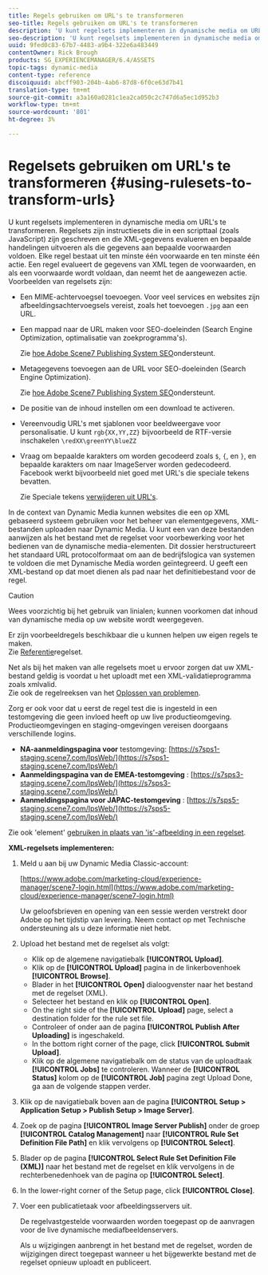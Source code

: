 ```yaml
---
title: Regels gebruiken om URL's te transformeren
seo-title: Regels gebruiken om URL's te transformeren
description: 'U kunt regelsets implementeren in dynamische media om URL''s te transformeren. Regelsets zijn instructiesets die in een scripttaal (zoals JavaScript) zijn geschreven en die XML-gegevens evalueren en bepaalde handelingen uitvoeren als die gegevens aan bepaalde voorwaarden voldoen. '
seo-description: 'U kunt regelsets implementeren in dynamische media om URL''s te transformeren. Regelsets zijn instructiesets die in een scripttaal (zoals JavaScript) zijn geschreven en die XML-gegevens evalueren en bepaalde handelingen uitvoeren als die gegevens aan bepaalde voorwaarden voldoen. '
uuid: 9fed0c83-67b7-4483-a9b4-322e6a483449
contentOwner: Rick Brough
products: SG_EXPERIENCEMANAGER/6.4/ASSETS
topic-tags: dynamic-media
content-type: reference
discoiquuid: abcff903-204b-4ab6-87d8-6f0ce63d7b41
translation-type: tm+mt
source-git-commit: a3a160a0281c1ea2ca050c2c747d6a5ec1d952b3
workflow-type: tm+mt
source-wordcount: '801'
ht-degree: 3%

---
```



# Regelsets gebruiken om URL&#39;s te transformeren {#using-rulesets-to-transform-urls}

U kunt regelsets implementeren in dynamische media om URL&#39;s te transformeren. Regelsets zijn instructiesets die in een scripttaal (zoals JavaScript) zijn geschreven en die XML-gegevens evalueren en bepaalde handelingen uitvoeren als die gegevens aan bepaalde voorwaarden voldoen. Elke regel bestaat uit ten minste één voorwaarde en ten minste één actie. Een regel evalueert de gegevens van XML tegen de voorwaarden, en als een voorwaarde wordt voldaan, dan neemt het de aangewezen actie. Voorbeelden van regelsets zijn:

* Een MIME-achtervoegsel toevoegen. Voor veel services en websites zijn afbeeldingsachtervoegsels vereist, zoals het toevoegen `.jpg` aan een URL.
* Een mappad naar de URL maken voor SEO-doeleinden (Search Engine Optimization, optimalisatie van zoekprogramma&#39;s).

   Zie [hoe Adobe Scene7 Publishing System SEO](/help/assets/assets/s7_seo.pdf)ondersteunt.

* Metagegevens toevoegen aan de URL voor SEO-doeleinden (Search Engine Optimization).

   Zie [hoe Adobe Scene7 Publishing System SEO](/help/assets/assets/s7_seo.pdf)ondersteunt.

* De positie van de inhoud instellen om een download te activeren.
* Vereenvoudig URL&#39;s met sjablonen voor beeldweergave voor personalisatie. U kunt `rgb{XX,YY,ZZ}` bijvoorbeeld de RTF-versie inschakelen `\redXX\greenYY\blueZZ`

* Vraag om bepaalde karakters om worden gecodeerd zoals `$`, `{`, en `}`, en bepaalde karakters om naar ImageServer worden gedecodeerd. Facebook werkt bijvoorbeeld niet goed met URL&#39;s die speciale tekens bevatten.

   Zie Speciale tekens [verwijderen uit URL&#39;s](https://helpx.adobe.com/experience-manager/scene7/kb/base/scene7-rulesets/remove-special-characters-urls.html).

In de context van Dynamic Media kunnen websites die een op XML gebaseerd systeem gebruiken voor het beheer van elementgegevens, XML-bestanden uploaden naar Dynamic Media. U kunt een van deze bestanden aanwijzen als het bestand met de regelset voor voorbewerking voor het bedienen van de dynamische media-elementen. Dit dossier herstructureert het standaard URL protocolformaat om aan de bedrijfslogica van systemen te voldoen die met Dynamische Media worden geïntegreerd. U geeft een XML-bestand op dat moet dienen als pad naar het definitiebestand voor de regel.

>[!CAUTION]
>
>Wees voorzichtig bij het gebruik van linialen; kunnen voorkomen dat inhoud van dynamische media op uw website wordt weergegeven.

Er zijn voorbeeldregels beschikbaar die u kunnen helpen uw eigen regels te maken.\
Zie [Referentie](https://docs.adobe.com/content/help/en/dynamic-media-developer-resources/image-serving-api/image-serving-api/rule-set-reference/c-rule-set-reference.html)regelset.

Net als bij het maken van alle regelsets moet u ervoor zorgen dat uw XML-bestand geldig is voordat u het uploadt met een XML-validatieprogramma zoals xmlvalid.\
Zie ook de regelreeksen van het [Oplossen van problemen](https://helpx.adobe.com/experience-manager/scene7/kb/base/scene7-rulesets/scene7-ruleset-troubleshooting.html).

Zorg er ook voor dat u eerst de regel test die is ingesteld in een testomgeving die geen invloed heeft op uw live productieomgeving.\
Productieomgevingen en staging-omgevingen vereisen doorgaans verschillende logins.

* **NA-aanmeldingspagina voor** testomgeving: [https://s7sps1-staging.scene7.com/IpsWeb/](https://s7sps1-staging.scene7.com/IpsWeb/)
* **Aanmeldingspagina van de EMEA-testomgeving** : [https://s7sps3-staging.scene7.com/IpsWeb/](https://s7sps3-staging.scene7.com/IpsWeb/)
* **Aanmeldingspagina voor JAPAC-testomgeving** : [https://s7sps5-staging.scene7.com/IpsWeb/](https://s7sps5-staging.scene7.com/IpsWeb/)

Zie ook &#39;element&#39; [gebruiken in plaats van &#39;is&#39;-afbeelding in een regelset](https://helpx.adobe.com/experience-manager/scene7/kb/base/scene7-rulesets/ruleset-asset-instead-image.html).

**XML-regelsets implementeren:**

1. Meld u aan bij uw Dynamic Media Classic-account:

   [https://www.adobe.com/marketing-cloud/experience-manager/scene7-login.html](https://www.adobe.com/marketing-cloud/experience-manager/scene7-login.html)

   Uw geloofsbrieven en opening van een sessie werden verstrekt door Adobe op het tijdstip van levering. Neem contact op met Technische ondersteuning als u deze informatie niet hebt.

1. Upload het bestand met de regelset als volgt:

   * Klik op de algemene navigatiebalk **[!UICONTROL Upload]**.
   * Klik op de **[!UICONTROL Upload]** pagina in de linkerbovenhoek **[!UICONTROL Browse]**.
   * Blader in het **[!UICONTROL Open]** dialoogvenster naar het bestand met de regelset (XML).
   * Selecteer het bestand en klik op **[!UICONTROL Open]**.
   * On the right side of the **[!UICONTROL Upload]** page, select a destination folder for the rule set file.
   * Controleer of onder aan de pagina **[!UICONTROL Publish After Uploading]** is ingeschakeld.
   * In the bottom right corner of the page, click **[!UICONTROL Submit Upload]**.
   * Klik op de algemene navigatiebalk om de status van de uploadtaak **[!UICONTROL Jobs]** te controleren. Wanneer de **[!UICONTROL Status]** kolom op de **[!UICONTROL Job]** pagina zegt Upload Done, ga aan de volgende stappen verder.

1. Klik op de navigatiebalk boven aan de pagina **[!UICONTROL Setup > Application Setup > Publish Setup > Image Server]**.
1. Zoek op de pagina **[!UICONTROL Image Server Publish]** onder de groep **[!UICONTROL Catalog Management]** naar **[!UICONTROL Rule Set Definition File Path]** en klik vervolgens op **[!UICONTROL Select]**.
1. Blader op de pagina **[!UICONTROL Select Rule Set Definition File (XML)]** naar het bestand met de regelset en klik vervolgens in de rechterbenedenhoek van de pagina op **[!UICONTROL Select]**.
1. In the lower-right corner of the Setup page, click **[!UICONTROL Close]**.
1. Voer een publicatietaak voor afbeeldingsservers uit.

   De regelvastgestelde voorwaarden worden toegepast op de aanvragen voor de live dynamische mediafbeeldenservers.

   Als u wijzigingen aanbrengt in het bestand met de regelset, worden de wijzigingen direct toegepast wanneer u het bijgewerkte bestand met de regelset opnieuw uploadt en publiceert.


